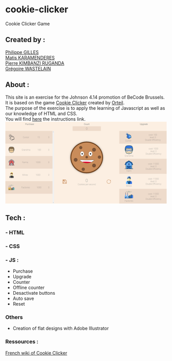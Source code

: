 # cookie-clicker
Cookie Clicker Game

## Created by :

[Philippe GILLES](https://github.com/philesgilles)<br/>
[Matis KARAMENDERES](https://github.com/MKaramen)<br/>
[Pierre KIMBANZI RUGANDA](https://github.com/PierreKimbanziR)<br/>
[Grégoire WASTELAIN](https://github.com/gwastelain)<br/>

## About :

This site is an exercise for the Johnson 4.14 promotion of BeCode Brussels.
It is based on the game [Cookie Clicker](https://orteil.dashnet.org/cookieclicker/) created by [Orteil](http://orteil.dashnet.org/).<br/>
The purpose of the exercise is to apply the learning of Javascript as well as our knowledge of HTML and CSS.<br/>
You will find [here](https://github.com/becodeorg/BXL-Johnson-4.14/tree/master/05-Javascript/cookie_clicker) the instructions link.<br/>
![Screenshot of the website](assets/img/becode_clicker.png)

## Tech :

### - HTML

### - CSS

### - JS :
- Purchase
- Upgrade
- Counter
- Offline counter
- Desactivate buttons
- Auto save
- Reset

### Others
- Creation of flat designs with Adobe Illustrator

### Ressources :
[French wiki of Cookie Clicker](https://cookieclicker.fandom.com/fr/wiki/Wiki_CookieClicker)
